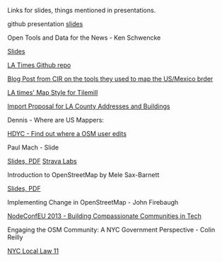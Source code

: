 
Links for slides, things mentioned in presentations. 

github presentation
[slides](https://speakerdeck.com/skalnik/make-maps-better-together)

Open Tools and Data for the News - Ken Schwencke


[Slides](lat.ms/sotm2014)

[LA Times Github repo](github.com/datadesk)

[Blog Post from CIR on the tools they used to map the US/Mexico brder](http://cironline.org/blog/post/surprising-tools-cir-used-map-us-mexico-border-fence-6255)

[LA times' Map Style for Tilemill](https://github.com/datadesk/osm-quiet-la)


[Import Proposal for LA County Addresses and Buildings](http://wiki.openstreetmap.org/wiki/Import/Catalogue/Los_Angeles_County_Buildings)



Dennis - Where are US Mappers: 


[HDYC - Find out where a OSM user edits](http://hdyc.neis-one.org/)


Paul Mach - Slide


[Slides, PDF](https://www.dropbox.com/s/iuqgvcjvnt8ao2f/SOTMUS-2014%20-%20Slide%20Slides.pdf)
[Strava Labs](http://labs.strava.com/slide/)

Introduction to OpenStreetMap by Mele Sax-Barnett


[Slides, PDF](http://pdxmele.com/intro-osm/OSM_intro_workshop.pdf)

Implementing Change in OpenStreetMap - John Firebaugh


[NodeConfEU 2013 - Building Compassionate Communities in Tech](http://www.joyent.com/developers/videos/nodeconfeu-2013-building-compassionate-communities-in-tech)



Engaging the OSM Community: A NYC Government Perspective - Colin Reilly


[NYC Local Law 11](http://www.nyc.gov/html/doitt/html/open/local_law_11_2012.shtml)
